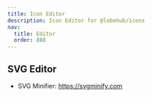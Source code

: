 ```yaml
---
title: Icon Editor
description: Icon Editor for @lobehub/icons
nav:
  title: Editor
  order: 888
---
```


## SVG Editor

- SVG Minifier: <https://svgminify.com>

<code src="../../src/components/Editor/index.tsx" inline></code>
